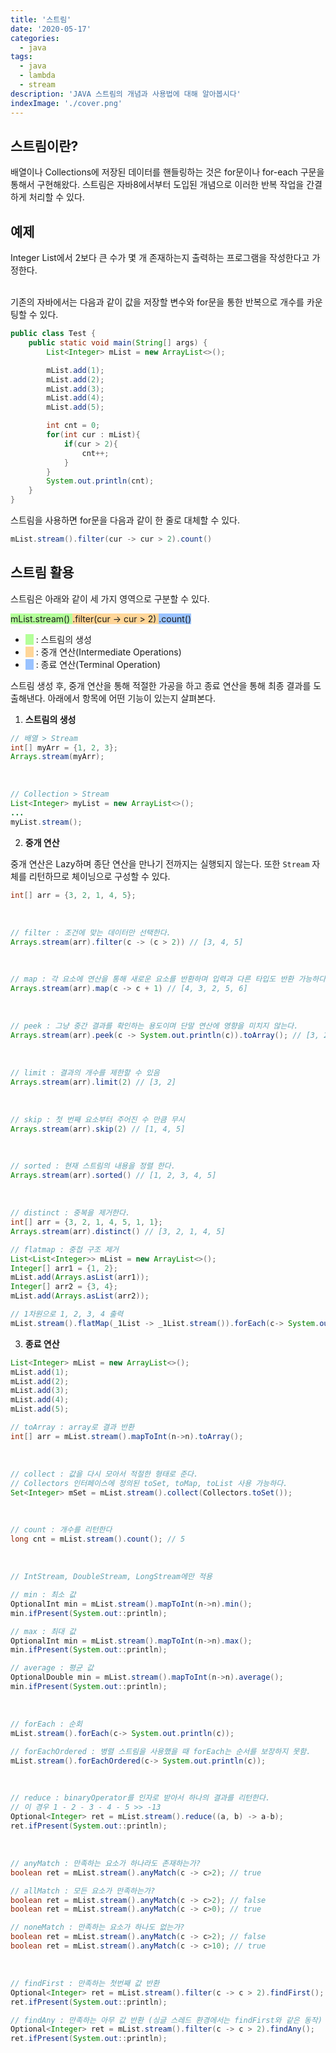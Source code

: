 ```yaml
---
title: '스트림'
date: '2020-05-17'
categories:
  - java
tags:
  - java
  - lambda
  - stream
description: 'JAVA 스트림의 개념과 사용법에 대해 알아봅시다'
indexImage: './cover.png'
---
```


## 스트림이란?

배열이나 Collections에 저장된 데이터를 핸들링하는 것은 for문이나 for-each 구문을 통해서 구현해왔다.
스트림은 자바8에서부터 도입된 개념으로 이러한 반복 작업을 간결하게 처리할 수 있다.

## 예제

Integer List에서 2보다 큰 수가 몇 개 존재하는지 출력하는 프로그램을 작성한다고 가정한다.

<br/>
기존의 자바에서는 다음과 같이 값을 저장할 변수와 for문을 통한 반복으로 개수를 카운팅할 수 있다.

``` java
public class Test {
    public static void main(String[] args) {
        List<Integer> mList = new ArrayList<>();

        mList.add(1);
        mList.add(2);
        mList.add(3);
        mList.add(4);
        mList.add(5);

        int cnt = 0;
        for(int cur : mList){
            if(cur > 2){
                cnt++;
            }
        }
        System.out.println(cnt);
    }
}
```

스트림을 사용하면 for문을 다음과 같이 한 줄로 대체할 수 있다.

``` java
mList.stream().filter(cur -> cur > 2).count()
```

## 스트림 활용

스트림은 아래와 같이 세 가지 영역으로 구분할 수 있다.

<span style="background-color: #b3ff99"> mList.stream() </span>
<span style="background-color: #ffd699"> .filter(cur -> cur > 2) </span>
<span style="background-color: #99c2ff"> .count() </span>

- <span style="background-color: #b3ff99">ㅤ</span> : 스트림의 생성
- <span style="background-color: #ffd699">ㅤ</span> : 중개 연산(Intermediate Operations)
- <span style="background-color: #99c2ff">ㅤ</span> : 종료 연산(Terminal Operation)  

스트림 생성 후, 중개 연산을 통해 적절한 가공을 하고 종료 연산을 통해 최종 결과를 도출해낸다.
아래에서 항목에 어떤 기능이 있는지 살펴본다.

1. **스트림의 생성** 

``` java
// 배열 > Stream
int[] myArr = {1, 2, 3};
Arrays.stream(myArr);
```
<br/>

``` java
// Collection > Stream
List<Integer> myList = new ArrayList<>();
...
myList.stream();
```

2. **중개 연산**  

중개 연산은 Lazy하며 종단 연산을 만나기 전까지는 실행되지 않는다. 
또한 ```Stream``` 자체를 리턴하므로 체이닝으로 구성할 수 있다. 

``` java
int[] arr = {3, 2, 1, 4, 5};
```

<br/>

``` java
// filter : 조건에 맞는 데이터만 선택한다.
Arrays.stream(arr).filter(c -> (c > 2)) // [3, 4, 5]
```

<br/>

``` java
// map : 각 요소에 연산을 통해 새로운 요소를 반환하며 입력과 다른 타입도 반환 가능하다.
Arrays.stream(arr).map(c -> c + 1) // [4, 3, 2, 5, 6]
```

<br/>

``` java
// peek : 그냥 중간 결과를 확인하는 용도이며 단말 연산에 영향을 미치지 않는다.
Arrays.stream(arr).peek(c -> System.out.println(c)).toArray(); // [3, 2, 1, 4, 5] 그대로 출력
```

<br/>

``` java
// limit : 결과의 개수를 제한할 수 있음
Arrays.stream(arr).limit(2) // [3, 2]
```

<br/>

``` java
// skip : 첫 번째 요소부터 주어진 수 만큼 무시
Arrays.stream(arr).skip(2) // [1, 4, 5]
```

<br/>

``` java
// sorted : 현재 스트림의 내용을 정렬 한다.
Arrays.stream(arr).sorted() // [1, 2, 3, 4, 5]
```

<br/>

``` java
// distinct : 중복을 제거한다.
int[] arr = {3, 2, 1, 4, 5, 1, 1};
Arrays.stream(arr).distinct() // [3, 2, 1, 4, 5]
```

``` java
// flatmap : 중첩 구조 제거
List<List<Integer>> mList = new ArrayList<>();
Integer[] arr1 = {1, 2};
mList.add(Arrays.asList(arr1));
Integer[] arr2 = {3, 4};
mList.add(Arrays.asList(arr2));

// 1차원으로 1, 2, 3, 4 출력
mList.stream().flatMap(_1List -> _1List.stream()).forEach(c-> System.out.println(c));
```

3. **종료 연산** 

``` java
List<Integer> mList = new ArrayList<>();
mList.add(1);
mList.add(2);
mList.add(3);
mList.add(4);
mList.add(5);
```

``` java
// toArray : array로 결과 반환
int[] arr = mList.stream().mapToInt(n->n).toArray();
```

<br/>

``` java
// collect : 값을 다시 모아서 적절한 형태로 준다.
// Collectors 인터페이스에 정의된 toSet, toMap, toList 사용 가능하다.
Set<Integer> mSet = mList.stream().collect(Collectors.toSet());
```

<br/>

``` java
// count : 개수를 리턴한다
long cnt = mList.stream().count(); // 5
```

<br/>

``` java
// IntStream, DoubleStream, LongStream에만 적용

// min : 최소 값
OptionalInt min = mList.stream().mapToInt(n->n).min();
min.ifPresent(System.out::println);

// max : 최대 값
OptionalInt min = mList.stream().mapToInt(n->n).max();
min.ifPresent(System.out::println);

// average : 평균 값
OptionalDouble min = mList.stream().mapToInt(n->n).average();
min.ifPresent(System.out::println);
```

<br/>

``` java
// forEach : 순회
mList.stream().forEach(c-> System.out.println(c));

// forEachOrdered : 병렬 스트림을 사용했을 때 forEach는 순서를 보장하지 못함.
mList.stream().forEachOrdered(c-> System.out.println(c));
```

<br/>

``` java
// reduce : binaryOperator를 인자로 받아서 하나의 결과를 리턴한다.
// 이 경우 1 - 2 - 3 - 4 - 5 >> -13
Optional<Integer> ret = mList.stream().reduce((a, b) -> a-b);
ret.ifPresent(System.out::println);
```

<br/>

``` java
// anyMatch : 만족하는 요소가 하나라도 존재하는가?
boolean ret = mList.stream().anyMatch(c -> c>2); // true

// allMatch : 모든 요소가 만족하는가?
boolean ret = mList.stream().anyMatch(c -> c>2); // false
boolean ret = mList.stream().anyMatch(c -> c>0); // true

// noneMatch : 만족하는 요소가 하나도 없는가?
boolean ret = mList.stream().anyMatch(c -> c>2); // false
boolean ret = mList.stream().anyMatch(c -> c>10); // true
```

<br/>

``` java
// findFirst : 만족하는 첫번째 값 반환
Optional<Integer> ret = mList.stream().filter(c -> c > 2).findFirst();
ret.ifPresent(System.out::println);

// findAny : 만족하는 아무 값 반환 (싱글 스레드 환경에서는 findFirst와 같은 동작)
Optional<Integer> ret = mList.stream().filter(c -> c > 2).findAny();
ret.ifPresent(System.out::println);
```